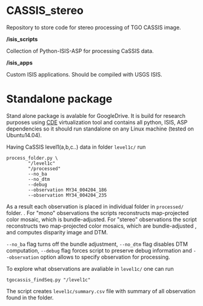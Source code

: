 # CASSIS_stereo 
Repository to store code for stereo processing of TGO CASSIS image.
  
**/isis_scripts** 

Collection of Python-ISIS-ASP for processing CaSSIS data.

**/isis_apps** 

Custom ISIS applications. Should be compiled with USGS ISIS. 

# Standalone package
Stand alone package is avalable for GoogleDrive. It is build for research purposes using 
[CDE](http://www.pgbovine.net/cde.html) virtualization tool and contains all python, ISIS, ASP dependencies so it should run standalone on any Linux machine (tested on Ubuntu14.04).

Having CaSSIS level1(a,b,c..) data in folder `level1c/` run

```
process_folder.py \
        "/level1c"
        "/processed"
        --no_ba
        --no_dtm
        --debug
        --observation MY34_004204_186
        --observation MY34_004204_235
```
As a result each observation is placed in individual folder in `processed/` folder.  . For "mono" observations the scripts reconstructs map-projected color mosaic, which
is bundle-adjusted. For "stereo" observations the script reconstructs two map-projected color mosaics, which are bundle-adjusted , and computes disparity image and DTM.

`--no_ba` flag turns off the bundle adjustment, `--no_dtm` flag disables DTM computation, `--debug` flag forces script to preserve debug information and `--observation` option allows to specify observation for processing.  

To explore what observations are avaliable in `level1c/` one can run
```
tgocassis_findSeq.py "/level1c"
```
The script creates `level1c/summary.csv` file with summary of all observation found in the folder.
